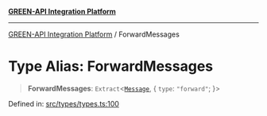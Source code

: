 [**GREEN-API Integration Platform**](../README.md)

***

[GREEN-API Integration Platform](../globals.md) / ForwardMessages

# Type Alias: ForwardMessages

> **ForwardMessages**: `Extract`\<[`Message`](Message.md), \{ `type`: `"forward"`; \}\>

Defined in: [src/types/types.ts:100](https://github.com/green-api/greenapi-integration/blob/20ab1c18eae4ff2cd48cede03d005dd7127abc0b/src/types/types.ts#L100)
